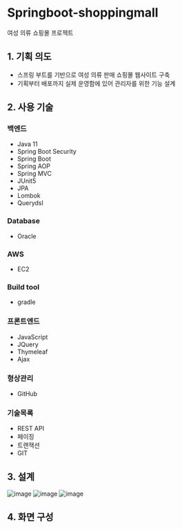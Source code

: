 # Springboot-shoppingmall
여성 의류 쇼핑몰 프로젝트

## 1. 기획 의도
- 스프링 부트를 기반으로 여성 의류 판매 쇼핑몰 웹사이트 구축
- 기획부터 배포까지 실제 운영함에 있어 관리자를 위한 기능 설계

## 2. 사용 기술

### 백엔드
- Java 11
- Spring Boot Security
- Spring Boot
- Spring AOP
- Spring MVC
- JUnit5
- JPA
- Lombok
- Querydsl

### Database
- Oracle

### AWS
- EC2

### Build tool
- gradle

### 프론트엔드
- JavaScript
- JQuery
- Thymeleaf
- Ajax

### 형상관리
- GitHub

### 기술목록
- REST API
- 페이징
- 트랜잭션
- GIT

## 3. 설계
![image](https://user-images.githubusercontent.com/60785586/157270413-a85c601b-a777-4c75-a6c7-59a0ea05d4a0.png)
![image](https://user-images.githubusercontent.com/60785586/157270538-bd6307b0-cc9f-4ebf-8e95-989fbeff764d.png)
![image](https://user-images.githubusercontent.com/60785586/157270565-b04925a3-173c-4cff-9080-6bef55cd2280.png)



## 4. 화면 구성
